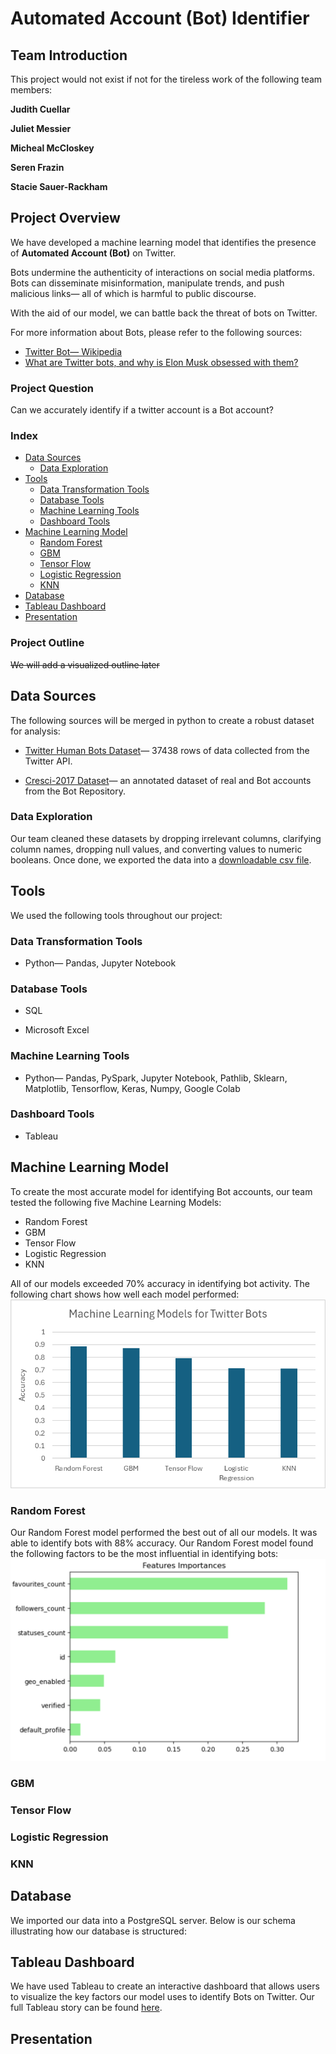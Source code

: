 # Automated Account (Bot) Identifier

## Team Introduction

This project would not exist if not for the tireless work of the following team members:

**Judith Cuellar**

**Juliet Messier**

**Micheal McCloskey**

**Seren Frazin**

**Stacie Sauer-Rackham**

## Project Overview 
We have developed a machine learning model that identifies the presence of **Automated Account (Bot)** on Twitter. 

Bots undermine the authenticity of interactions on social media platforms. Bots can disseminate misinformation, manipulate trends, and push malicious links&mdash; all of which is harmful to public discourse. 

With the aid of our model, we can battle back the threat of bots on Twitter. 

For more information about Bots, please refer to the following sources:
+  [Twitter Bot&mdash; Wikipedia](https://en.wikipedia.org/wiki/Twitter_bot#:~:text=An%20X%20bot%2C%20formerly%20known,or%20direct%20messaging%20other%20accounts.)
+  [What are Twitter bots, and why is Elon Musk obsessed with them?](https://www.cbsnews.com/news/elon-musk-twitter-bots-cbs-explains/)


### Project Question
Can we accurately identify if a twitter account is a Bot account?

### Index

+ [Data Sources](#data-sources)
    + [Data Exploration](#data-exploration)
+ [Tools](#tools)
    + [Data Transformation Tools](#data-transformation-tools)
    + [Database Tools](#database-tools)
    + [Machine Learning Tools](#machine-learning-tools)
    + [Dashboard Tools](#dashboard-tools)
+ [Machine Learning Model](#machine-learning-model)
    + [Random Forest](#random-forest)
    + [GBM](#gbm)
    + [Tensor Flow](#tensor-flow)
    + [Logistic Regression](#logistic-regression)
    + [KNN](#knn)
+ [Database](#database)
+ [Tableau Dashboard](#tableau-dashboard)
+ [Presentation](#presentation)

### Project Outline

~~We will add a visualized outline later~~

## Data Sources
The following sources will be merged in python to create a robust dataset for analysis:

+ [Twitter Human Bots Dataset](https://www.kaggle.com/code/davidmartngutirrez/bots-accounts-eda/data?select=twitter_human_bots_dataset.csv)&mdash; 37438 rows of data collected from the Twitter API.

+ [Cresci-2017 Dataset](https://botometer.osome.iu.edu/bot-repository/datasets.html)&mdash; an annotated dataset of real and Bot accounts from the Bot Repository. 

### Data Exploration
Our team cleaned these datasets by dropping irrelevant columns, clarifying column names, dropping null values, and converting values to numeric booleans. Once done, we exported the data into a [downloadable csv file](Data/clean_data.csv). 

## Tools
We used the following tools throughout our project:

### Data Transformation Tools

+ Python&mdash; Pandas, Jupyter Notebook 

### Database Tools

+ SQL

+ Microsoft Excel

### Machine Learning Tools

+ Python&mdash; Pandas, PySpark, Jupyter Notebook, Pathlib, Sklearn, Matplotlib, Tensorflow, Keras, Numpy, Google Colab

### Dashboard Tools

+ Tableau

## Machine Learning Model
To create the most accurate model for identifying Bot accounts, our team tested the following five Machine Learning Models:
+ Random Forest
+ GBM
+ Tensor Flow
+ Logistic Regression 
+ KNN 

All of our models exceeded 70% accuracy in identifying bot activity. The following chart shows how well each model performed:
![screenshot of model performance](https://github.com/rackhamsauer/Project_4/blob/Juliet/Screenshots/Machine%20Learning%20Model%20Performance.png)

### Random Forest
Our Random Forest model performed the best out of all our models. It was able to identify bots with 88% accuracy. Our Random Forest model found the following factors to be the most influential in identifying bots:
![screenshot of Random Forest performance](https://github.com/rackhamsauer/Project_4/blob/Juliet/Screenshots/Random%20Forest%20Screenshot.png)

### GBM 

### Tensor Flow

### Logistic Regression

### KNN 

## Database
We imported our data into a PostgreSQL server. Below is our schema illustrating how our database is structured:
## Tableau Dashboard
We have used Tableau to create an interactive dashboard that allows users to visualize the key factors our model uses to identify Bots on Twitter. Our full Tableau story can be found [here](https://public.tableau.com/app/profile/micheal.mccloskey/viz/TwitterBotAnalysis/Story1).

## Presentation
